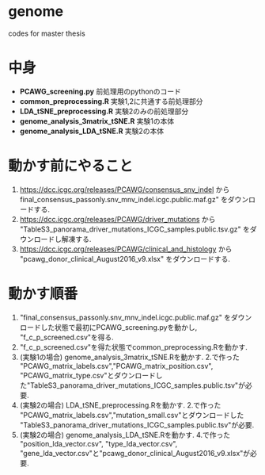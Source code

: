 # genome
codes for master thesis

# 中身

* **PCAWG_screening.py** 前処理用のpythonのコード
* **common_preprocessing.R** 実験1,2に共通する前処理部分
* **LDA_tSNE_preprocessing.R** 実験2のみの前処理部分
* **genome_analysis_3matrix_tSNE.R** 実験1の本体
* **genome_analysis_LDA_tSNE.R** 実験2の本体

# 動かす前にやること

1. https://dcc.icgc.org/releases/PCAWG/consensus_snv_indel から final_consensus_passonly.snv_mnv_indel.icgc.public.maf.gz" をダウンロードする.
2. https://dcc.icgc.org/releases/PCAWG/driver_mutations から "TableS3_panorama_driver_mutations_ICGC_samples.public.tsv.gz" をダウンロードし解凍する.
3. https://dcc.icgc.org/releases/PCAWG/clinical_and_histology から "pcawg_donor_clinical_August2016_v9.xlsx" をダウンロードする.

# 動かす順番

1. "final_consensus_passonly.snv_mnv_indel.icgc.public.maf.gz" をダウンロードした状態で最初にPCAWG_screening.pyを動かし, "f_c_p_screened.csv"を得る.
2. "f_c_p_screened.csv"を得た状態でcommon_preprocessing.Rを動かす. 
3. (実験1の場合)  genome_analysis_3matrix_tSNE.Rを動かす. 2.で作った "PCAWG_matrix_labels.csv","PCAWG_matrix_position.csv", "PCAWG_matrix_type.csv"とダウンロードした"TableS3_panorama_driver_mutations_ICGC_samples.public.tsv"が必要.
4. (実験2の場合)  LDA_tSNE_preprocessing.Rを動かす. 2.で作った "PCAWG_matrix_labels.csv","mutation_small.csv"とダウンロードした "TableS3_panorama_driver_mutations_ICGC_samples.public.tsv"が必要.
5. (実験2の場合)  genome_analysis_LDA_tSNE.Rを動かす. 4.で作った "position_lda_vector.csv", "type_lda_vector.csv", "gene_lda_vector.csv"と"pcawg_donor_clinical_August2016_v9.xlsx"が必要.
